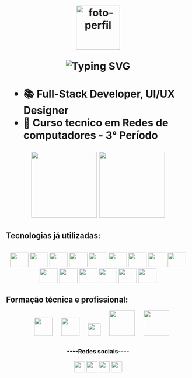 <h1 align="center">
  <br>
  <img src="https://avatars.githubusercontent.com/u/117620005?v=4" alt="foto-perfil" width="120"/>
  <br>

  ![Typing SVG](https://readme-typing-svg.demolab.com?font=Fira+Code&size=22&pause=1000&random=false&width=435&lines=Helo%2C+my+name+is+Weslley+Richard!;I+am+17+years+old;I+study+computer+network;I'm+a+web+developer)
<h1/>
  
<!-- Aperta windowns + . -->
- 📚 Full-Stack Developer, UI/UX Designer
- 📖 Curso tecnico em Redes de computadores - 3° Período

<div align="center">
  <img height="180em" src="https://github-readme-stats.vercel.app/api?username=weslleyrichardi&show_icons=true&theme=radical"/>
  <img height="180em" src="https://github-readme-stats.vercel.app/api/top-langs/?username=weslleyrichardi&layout=compact&theme=radical">
</div>

## Tecnologias já utilizadas:
<div align="center" justfy="center"><br>
  <img  height="40" width="50" src="https://cdn.jsdelivr.net/gh/devicons/devicon/icons/html5/html5-original.svg" />
  <img  height="40" width="50" src="https://cdn.jsdelivr.net/gh/devicons/devicon/icons/css3/css3-original.svg"/>
  <img  height="40" width="50" src="https://cdn.jsdelivr.net/gh/devicons/devicon/icons/javascript/javascript-original.svg"/>
  <img  height="40" width="50" src="https://cdn.jsdelivr.net/gh/devicons/devicon/icons/python/python-original.svg" />
  <img  height="40" width="50" src="https://cdn.jsdelivr.net/gh/devicons/devicon/icons/nodejs/nodejs-original.svg" />
  <img  height="40" width="50" src="https://cdn.jsdelivr.net/gh/devicons/devicon/icons/react/react-original.svg" />
  <img  height="40" width="50" src="https://cdn.jsdelivr.net/gh/devicons/devicon/icons/nextjs/nextjs-original.svg" />
  <img  height="40" width="50" src="https://cdn.jsdelivr.net/gh/devicons/devicon/icons/tailwindcss/tailwindcss-original.svg" />
  <img  height="40" width="50" src="https://cdn.jsdelivr.net/gh/devicons/devicon/icons/typescript/typescript-original.svg" />
  <img  height="40" width="50" src="https://avatars.githubusercontent.com/u/74943865?s=200&v=4" />
  <img  height="40" width="50" src="https://cdn.jsdelivr.net/gh/devicons/devicon/icons/figma/figma-original.svg" />
  <img  height="40" width="50" src="https://cdn.jsdelivr.net/gh/devicons/devicon/icons/supabase/supabase-original.svg" />
  <img  height="40" width="50" src="https://cdn.jsdelivr.net/gh/devicons/devicon/icons/mysql/mysql-original.svg" />
  <img  height="40" width="50" src="https://cdn.jsdelivr.net/gh/devicons/devicon/icons/firebase/firebase-original.svg" />
  <img  height="40" width="50" src="https://cdn.jsdelivr.net/gh/devicons/devicon/icons/dart/dart-original.svg" />
</div>

## Formação técnica e profissional:
<div align="center"> 
  <!--&nbsp;&nbsp;&nbsp;&nbsp;&nbsp;<img   height="50" src="https://instagram.fjdo10-1.fna.fbcdn.net/v/t51.2885-19/443842538_1431720784150220_8619511321974947950_n.jpg?_nc_ht=instagram.fjdo10-1.fna.fbcdn.net&_nc_cat=108&_nc_ohc=f3LIPKroj3QQ7kNvgEw7GAF&edm=AEhyXUkBAAAA&ccb=7-5&oh=00_AYBuSD7va8zLyjRrFqbFkQenWjO-ehMDgVSTzWfDgdXGMw&oe=66E240C2&_nc_sid=8f1549"/>-->
  &nbsp;&nbsp;&nbsp;&nbsp;&nbsp;<img   height="50" src="https://cdn.worldvectorlogo.com/logos/rocketseat.svg" />
  &nbsp;&nbsp;&nbsp;&nbsp;&nbsp;<img   height="50" src="https://cdn.worldvectorlogo.com/logos/udemy-wordmark-1.svg" />
  &nbsp;&nbsp;&nbsp;&nbsp;&nbsp;<img   height="35" src="https://cdn.freebiesupply.com/logos/large/2x/coursera-logo-png-transparent.png" />
  &nbsp;&nbsp;&nbsp;&nbsp;&nbsp;<img   height="70" src="https://media.licdn.com/dms/image/v2/D4D0BAQHHWDGY6I72yA/company-logo_200_200/company-logo_200_200/0/1666361739445/argo_solues_tecnolgicas_logo?e=1744848000&v=beta&t=QHrD9Rm-ZfHtkPwZgs9r53cexWngivmICYMDpFoc3io" />
  &nbsp;&nbsp;&nbsp;&nbsp;&nbsp;<img   height="70" src="https://i.pinimg.com/originals/49/72/6e/49726e65f6b35c2e8e366a16c0734fb7.png" />
</div>

##
<div align="center">
  <h3>----Redes sociais----</h3>
  <a href="https://instagram.com/dev.weslleyrichard" target="_blank"><img height="30" src="https://img.shields.io/badge/Instagram-E4505F?style=for-the-badge&logo=instagram&logoColor=white"/></a>
  <a href="https://www.linkedin.com/in/weslley-richard/" target="_blank"><img height="30px" src="https://img.shields.io/badge/LinkedIn-0077B5?style=for-the-badge&logo=linkedin&logoColor=white"/></a>
  <a href="https://discord.gg/Hm47gvEpQQ" target="_blank"><img height="30px" src="https://img.shields.io/badge/Discord-7289DA?style=for-the-badge&logo=discord&logoColor=white"/></a>
  <a href="https://www.youtube.com/@dev.weslleyrichard" target="_blank"><img height="30px" src="https://img.shields.io/badge/YouTube-FF0000?style=for-thebadge&logo=youtube&logoColor=white"/></a>
</div>
